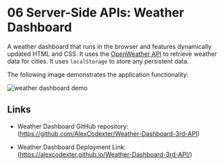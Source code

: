 # 06 Server-Side APIs: Weather Dashboard

A weather dashboard that runs in the browser and features dynamically updated HTML and CSS. It uses the [OpenWeather API](https://openweathermap.org/api) to retrieve weather data for cities. It uses `localStorage` to store any persistent data.

The following image demonstrates the application functionality:

![weather dashboard demo](./Assets/06-server-side-apis-homework-demo.png)

## Links

* Weather Dashboard GitHub repository: (https://github.com/AlexCodexter/Weather-Dashboard-3rd-API)

* Weather Dashboard Deployment Link: (https://alexcodexter.github.io/Weather-Dashboard-3rd-API/)
